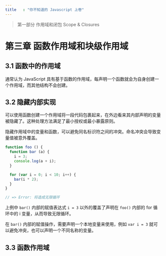 ```yaml
---
title   : "你不知道的 Javascript 上卷"
---
```


> 第一部分 作用域和闭包 Scope & Closures

第三章 函数作用域和块级作用域
=========================

## 3.1 函数中的作用域

通常认为 JavaScript 具有基于函数的作用域，每声明一个函数就会为自身创建一个作用域，而其他结构不会创建。

## 3.2 隐藏内部实现

可以使用函数创建一个作用域将一段代码包裹起来，在外边看来其内部声明的变量被隐藏了。这种处理方法满足了最小授权或最小暴露原则。

隐藏作用域中的变量和函数，可以避免同名标识符之间的冲突。命名冲突会导致变量值被意外覆盖。

```js
function foo () {
  function bar (a) {
    i = 3;
    console.log(a + i);
  }

  for (var i = 0; i < 10; i++) {
    bar(i * 2);
  }
}

// => Error: 将造成无限循环
```

上例中 `bar()` 内部的赋值表达式 `i = 3` 以外的覆盖了声明在 `foo()` 内部的 for 循环中的 i 变量，从而导致无限循环。

在 `bar()` 内部的赋值操作，需要声明一个本地变量来使用，例如 `var i = 3` 就可以避免冲突，也可以声明一个不同名称的变量。

## 3.3 函数作用域
